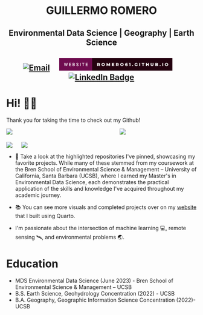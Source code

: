
<h1 align="center"> GUILLERMO ROMERO </h1>

<h2 align="center"> Environmental Data Science | Geography | Earth Science </h2>


<h2 align="center">
<a href="mailto:romero61@bren.ucsb.edu"><img src="https://img.shields.io/badge/Gmail-EA4335?logo=gmail&logoColor=fff&style=flat" alt="Email" style="width: 90px; margin-right: 20px;"/></a>
<a href="https://romero61.github.io/"><img src="https://github.com/romero61/romero61.github.io/blob/main/img/website-romero61.github.io.svg" alt="romero61.github.io" style="width: 300px; margin-right: 20px;"/></a>
<a href="https://www.linkedin.com/in/romero61/"><img src="https://img.shields.io/badge/LinkedIn-0A66C2?logo=linkedin&logoColor=fff&style=for-the-badge" alt="LinkedIn Badge" style="width: 125px;" /></a>
</h2>

# Hi! 👋🏽
Thank you for taking the time to check out my Github! 

<img align="left"  src="https://raw.githubusercontent.com/romero61/github-stats/master/generated/overview.svg#gh-dark-mode-only" style="width: 280px; margin-right: 20px;" /> <img  src="https://raw.githubusercontent.com/romero61/github-stats/master/generated/overview.svg#gh-light-mode-only" style="width: 280px; margin-right: 20px;" />

<img align="center"  src="https://raw.githubusercontent.com/romero61/github-stats/master/generated/languages.svg#gh-dark-mode-only" style= "width: 280px; margin-right: 20px;" /> <img align="center" src="https://raw.githubusercontent.com/romero61/github-stats/master/generated/languages.svg#gh-light-mode-only" style="width: 280px; margin-right: 20px;" />
<br clear="all" />
- 📌 Take a look at the highlighted repositories I've pinned, showcasing my favorite projects. While many of these stemmed from my coursework at the Bren School of Environmental Science & Management – University of California, Santa Barbara (UCSB), where I earned my Master's in Environmental Data Science, each demonstrates the practical application of the skills and knowledge I've acquired throughout my academic journey.





  
- 📚 You can see more visuals and completed projects over on my [website](https://romero61.github.io/projects.html) that I built using Quarto.

-  I'm passionate about the intersection of machine learning  💻, remote sensing 🛰, and environmental problems 🌏.

# Education
- MDS  Environmental Data Science (June 2023) - Bren School of Environmental Science & Management – UCSB
- B.S. Earth Science, Geohydrology Concentration (2022) - UCSB
- B.A. Geography, Geographic Information Science Concentration (2022)- UCSB



<!--
**romero61/romero61** is a ✨ _special_ ✨ repository because its `README.md` (this file) appears on your GitHub profile.

Here are some ideas to get you started:

- 🔭 I’m currently working on ...
- 🌱 I’m currently learning ...
- 👯 I’m looking to collaborate on ...
- 🤔 I’m looking for help with ...
- 💬 Ask me about ...
- 📫 How to reach me: ...
- 😄 Pronouns: ...
- ⚡ Fun fact: ...
-->
